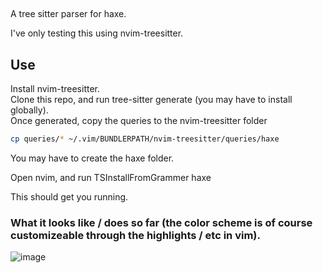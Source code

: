 ##
A tree sitter parser for haxe.

I've only testing this using nvim-treesitter.

## Use

Install nvim-treesitter.  
Clone this repo, and run tree-sitter generate (you may have to install globally).  
Once generated, copy the queries to the nvim-treesitter folder
```sh
cp queries/* ~/.vim/BUNDLERPATH/nvim-treesitter/queries/haxe
```
You may have to create the haxe folder.

Open nvim, and run TSInstallFromGrammer haxe

This should get you running.

### What it looks like / does so far (the color scheme is of course customizeable through the highlights / etc in vim).
![image](https://user-images.githubusercontent.com/316782/117491153-72423080-af35-11eb-95ca-ebe9847ecd4b.png)
